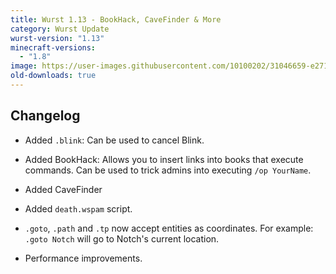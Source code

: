 ```yaml
---
title: Wurst 1.13 - BookHack, CaveFinder & More
category: Wurst Update
wurst-version: "1.13"
minecraft-versions:
  - "1.8"
image: https://user-images.githubusercontent.com/10100202/31046659-e2711ace-a5fc-11e7-9e64-4f9e69e0cee6.jpg
old-downloads: true
---
```

## Changelog

- Added `.blink`: Can be used to cancel Blink.

- Added BookHack: Allows you to insert links into books that execute commands. Can be used to trick admins into executing `/op YourName`.

- Added CaveFinder

- Added `death.wspam` script.

- `.goto`, `.path` and `.tp` now accept entities as coordinates. For example: `.goto Notch` will go to Notch's current location.

- Performance improvements.
